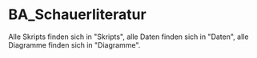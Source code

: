# BA_Schauerliteratur
Alle Skripts finden sich in "Skripts", alle Daten finden sich in "Daten", alle Diagramme finden sich in "Diagramme".
